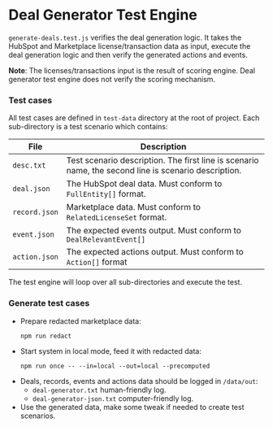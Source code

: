 # Deal Generator Test Engine

`generate-deals.test.js` verifies the deal generation logic. It takes the HubSpot and Marketplace license/transaction data as input, execute the deal generation logic and then verify the generated actions and events.

**Note**: The licenses/transactions input is the result of scoring engine. Deal generator test engine does not verify the scoring mechanism.

### Test cases
All test cases are defined in `test-data` directory at the root of project. Each sub-directory is a test scenario which contains:

| File          | Description                                                                                         |
|---------------|-----------------------------------------------------------------------------------------------------|
| `desc.txt`    | Test scenario description. The first line is scenario name, the second line is scenario description.|
| `deal.json`   | The HubSpot deal data. Must conform to `FullEntity[]` format.                                       |
| `record.json` | Marketplace data. Must conform to `RelatedLicenseSet` format.                                       |
| `event.json`  | The expected events output. Must conform to `DealRelevantEvent[]`                                   |
| `action.json` | The expected actions output. Must conform to `Action[]` format                                      |

The test engine will loop over all sub-directories and execute the test.

### Generate test cases
- Prepare redacted marketplace data:
  ```
  npm run redact
  ```
- Start system in local mode, feed it with redacted data:
  ```
  npm run once -- --in=local --out=local --precomputed
  ```
- Deals, records, events and actions data should be logged in `/data/out`:
    - `deal-generator.txt` human-friendly log.
    - `deal-generator-json.txt` computer-friendly log.
- Use the generated data, make some tweak if needed to create test scenarios.

